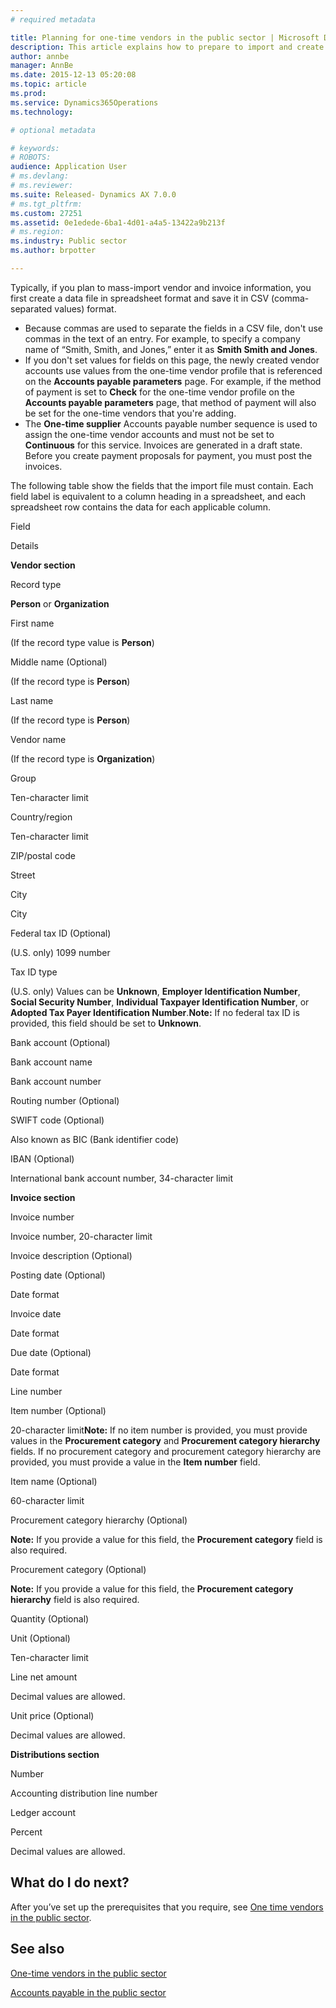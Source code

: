 ```yaml
---
# required metadata

title: Planning for one-time vendors in the public sector | Microsoft Docs
description: This article explains how to prepare to import and create multiple one-time vendors and invoices. 
author: annbe
manager: AnnBe
ms.date: 2015-12-13 05:20:08
ms.topic: article
ms.prod: 
ms.service: Dynamics365Operations
ms.technology: 

# optional metadata

# keywords: 
# ROBOTS: 
audience: Application User
# ms.devlang: 
# ms.reviewer: 
ms.suite: Released- Dynamics AX 7.0.0
# ms.tgt_pltfrm: 
ms.custom: 27251
ms.assetid: 0e1edede-6ba1-4d01-a4a5-13422a9b213f
# ms.region: 
ms.industry: Public sector
ms.author: brpotter

---
```


Typically, if you plan to mass-import vendor and invoice information, you first create a data file in spreadsheet format and save it in CSV (comma-separated values) format.

-   Because commas are used to separate the fields in a CSV file, don't use commas in the text of an entry. For example, to specify a company name of “Smith, Smith, and Jones,” enter it as **Smith Smith and Jones**.
-   If you don't set values for fields on this page, the newly created vendor accounts use values from the one-time vendor profile that is referenced on the **Accounts payable parameters** page. For example, if the method of payment is set to **Check** for the one-time vendor profile on the **Accounts payable parameters** page, that method of payment will also be set for the one-time vendors that you're adding.
-   The **One-time supplier** Accounts payable number sequence is used to assign the one-time vendor accounts and must not be set to **Continuous** for this service. Invoices are generated in a draft state. Before you create payment proposals for payment, you must post the invoices.

The following table show the fields that the import file must contain. Each field label is equivalent to a column heading in a spreadsheet, and each spreadsheet row contains the data for each applicable column.

Field

Details

**Vendor section**

Record type

**Person** or **Organization**

First name

(If the record type value is **Person**)

Middle name (Optional)

(If the record type is **Person**)

Last name

(If the record type is **Person**)

Vendor name

(If the record type is **Organization**)

Group

Ten-character limit

Country/region

Ten-character limit

ZIP/postal code

Street

City

City

Federal tax ID (Optional)

(U.S. only) 1099 number

Tax ID type

(U.S. only) Values can be **Unknown**, **Employer Identification Number**, **Social Security Number**, **Individual Taxpayer Identification Number**, or **Adopted Tax Payer Identification Number**.**Note:** If no federal tax ID is provided, this field should be set to **Unknown**.

Bank account (Optional)

Bank account name

Bank account number

Routing number (Optional)

SWIFT code (Optional)

Also known as BIC (Bank identifier code)

IBAN (Optional)

International bank account number, 34-character limit

**Invoice section**

Invoice number

Invoice number, 20-character limit

Invoice description (Optional)

Posting date (Optional)

Date format

Invoice date

Date format

Due date (Optional)

Date format

Line number

Item number (Optional)

20-character limit**Note:** If no item number is provided, you must provide values in the **Procurement category** and **Procurement category hierarchy** fields. If no procurement category and procurement category hierarchy are provided, you must provide a value in the **Item number** field.

Item name (Optional)

60-character limit

Procurement category hierarchy (Optional)

**Note:** If you provide a value for this field, the **Procurement category** field is also required.

Procurement category (Optional)

**Note:** If you provide a value for this field, the **Procurement category hierarchy** field is also required.

Quantity (Optional)

Unit (Optional)

Ten-character limit

Line net amount

Decimal values are allowed.

Unit price (Optional)

Decimal values are allowed.

**Distributions section**

Number

Accounting distribution line number

Ledger account

Percent

Decimal values are allowed.

What do I do next?
------------------

After you’ve set up the prerequisites that you require, see [One time vendors in the public sector](http://ax.help.dynamics.com/en/wiki/one-time-vendors-in-the-public-sector/).

See also
--------

[One-time vendors in the public sector](https://ax.help.dynamics.com/en/wiki/one-time-vendors-in-the-public-sector/)

[Accounts payable in the public sector](https://ax.help.dynamics.com/en/wiki/accounts-payable-in-the-public-sector/)

